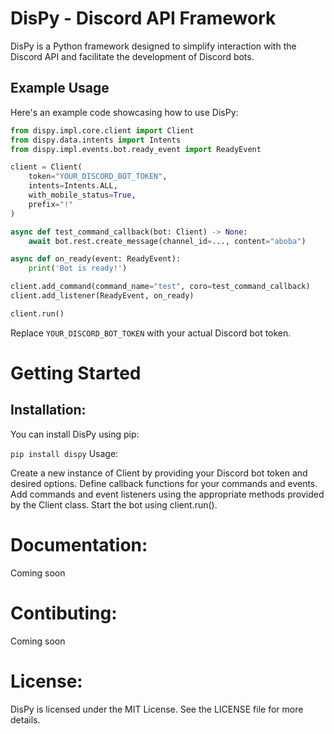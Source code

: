 # DisPy - Discord API Framework

DisPy is a Python framework designed to simplify interaction with the Discord API and facilitate the development of Discord bots.

## Example Usage

Here's an example code showcasing how to use DisPy:

```python
from dispy.impl.core.client import Client
from dispy.data.intents import Intents
from dispy.impl.events.bot.ready_event import ReadyEvent

client = Client(
    token="YOUR_DISCORD_BOT_TOKEN",
    intents=Intents.ALL,
    with_mobile_status=True,
    prefix="!"
)

async def test_command_callback(bot: Client) -> None:
    await bot.rest.create_message(channel_id=..., content="aboba")

async def on_ready(event: ReadyEvent):
    print('Bot is ready!')

client.add_command(command_name="test", coro=test_command_callback)
client.add_listener(ReadyEvent, on_ready)

client.run()
```
Replace `YOUR_DISCORD_BOT_TOKEN` with your actual Discord bot token.

# Getting Started
## Installation:
You can install DisPy using pip:

`pip install dispy`
Usage:

Create a new instance of Client by providing your Discord bot token and desired options.
Define callback functions for your commands and events.
Add commands and event listeners using the appropriate methods provided by the Client class.
Start the bot using client.run().

# Documentation:
Coming soon


# Contibuting:
Coming soon


# License:
DisPy is licensed under the MIT License. See the LICENSE file for more details.
